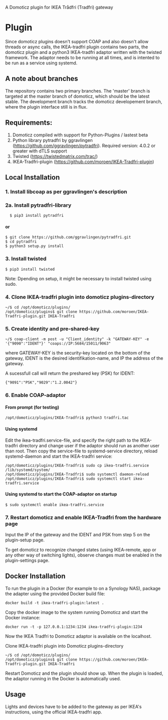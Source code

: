 A Domoticz plugin for IKEA Trådfri (Tradfri) gateway

# Plugin

Since domoticz plugins doesn't support COAP and also doesn't allow threads or async calls, the IKEA-tradfri plugin contains two parts, the domoticz plugin and a python3 IKEA-tradfri adaptor written with the twisted framework. The adaptor needs to be running at all times, and is intented to be run as a service using systemd.

## A note about branches
The repository contains two primary branches. The 'master' branch is targeted at the master branch of domoticz, which should be the latest stable. The development branch tracks the domoticz developement branch, where the plugin interface still is in flux.

## Requirements:
1. Domoticz compiled with support for Python-Plugins / lastest beta
2. Python library pytradfri by ggravlingen (https://github.com/ggravlingen/pytradfri). Required version: 4.0.2 or greater with dTLS support
3. Twisted (https://twistedmatrix.com/trac/)
4. IKEA-Tradfri-plugin (https://github.com/moroen/IKEA-Tradfri-plugin)


## Local Installation
### 1. Install libcoap as per ggravlingen's description
### 2a. Install pytradfri-library 
```shell
  $ pip3 install pytradfri
```

#### or

```
$ git clone https://github.com/ggravlingen/pytradfri.git
$ cd pytradfri
$ python3 setup.py install
```

### 3. Install twisted
```
$ pip3 install twisted
```
Note: Dpending on setup, it might be necessary to install twisted using sudo.

### 4. Clone IKEA-tradfri plugin into domoticz plugins-directory
```
~/$ cd /opt/domoticz/plugins/
/opt/domoticz/plugins$ git clone https://github.com/moroen/IKEA-Tradfri-plugin.git IKEA-Tradfri
```

### 5. Create identity and pre-shared-key 
```
~/$ coap-client -m post -u "Client_identity" -k "GATEWAY-KEY" -e '{"9090":"IDENT"}' "coaps://IP:5684/15011/9063"
```
where GATEWAY-KEY is the security-key located on the bottom of the gateway, IDENT is the desired identifikation-name, and IP the address of the gateway.

A sucessfull call will return the preshared key (PSK) for IDENT:
```
{"9091":"PSK","9029":"1.2.0042"}
```

### 6. Enable COAP-adaptor

#### From prompt (for testing)
```
/opt/domoticz/plugins/IKEA-Tradfri$ python3 tradfri.tac
```

#### Using systemd
Edit the ikea-tradfri.service-file, and specify the right path to the IKEA-tradfri directory and change user if the adaptor should run as another user than root. Then copy the service-file to systemd-service directory, reload systemd-daemon and start the IKEA-tradfri service:
```
/opt/domoticz/plugins/IKEA-Tradfri$ sudo cp ikea-tradfri.service /lib/systemd/system/
/opt/domoticz/plugins/IKEA-Tradfri$ sudo systemctl daemon-reload
/opt/domoticz/plugins/IKEA-Tradfri$ sudo systemctl start ikea-tradfri.service
```

#### Using systemd to start the COAP-adaptor on startup
```
$ sudo systemctl enable ikea-tradfri.service
```

### 7. Restart domoticz and enable IKEA-Tradfri from the hardware page
Input the IP of the gateway and the IDENT and PSK from step 5 on the plugin-setup page.

To get domoticz to recognize changed states (using IKEA-remote, app or any other way of switching lights), observe changes must be enabled in the plugin-settings page.

## Docker Installation

To run the plugin in a Docker (for example to on a Synology NAS), package the adapter using the provided Docker build file:
```
docker build -t ikea-tradfri-plugin:latest .
```

Copy the docker image to the system running Domoticz and start the Docker instance:
```
docker run -t -p 127.0.0.1:1234:1234 ikea-tradfri-plugin:1234
```

Now the IKEA Tradfri to Domoticz adaptor is available on the localhost.

Clone IKEA-tradfri plugin into Domoticz plugins-directory
```
~/$ cd /opt/domoticz/plugins/
/opt/domoticz/plugins$ git clone https://github.com/moroen/IKEA-Tradfri-plugin.git IKEA-Tradfri
```

Restart Domoticz and the plugin should show up. When the plugin is loaded, the adaptor running in the Docker is automatically used.

## Usage
Lights and devices have to be added to the gateway as per IKEA's instructions, using the official IKEA-tradfri app. 
